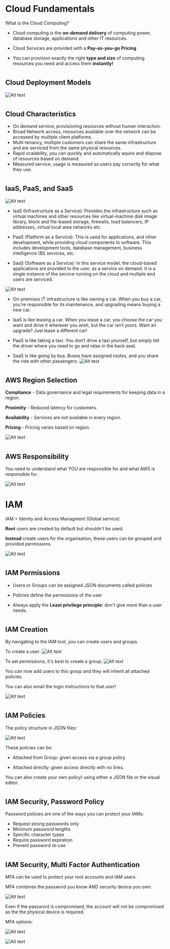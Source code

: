# Cloud Fundamentals

What is the Cloud Computing? 

- Cloud computing is the **on-demand delivery** of computing power, database storage, applications and other IT resources. 

- Cloud Services are provided with a **Pay-as-you-go Pricing**

- You can provision exactly the right **type and size** of computing resources you need and access them **instantly!**
#
## Cloud Deployment Models


![Alt text](Images/AWS%20cloud%20models.PNG)

#
## Cloud Characteristics

- On demand service, provisioning resources without human interaction.
- Broad Network access, resources available over the network can be acceseed by multiple client platforms. 
- Multi-tenancy, multiple customers can share the same infrastructure and are serviced from the same physical resources. 
- Rapid scalability, you can quickly and automatically aquire and dispose of resources based on demand. 
- Measured service, usage is measured so users pay correctly for what they use. 
#
## IaaS, PaaS, and SaaS
![Alt text](Images/iaas-paas-saas-hierarchy-diagram.jpg)

- IaaS (Infrastructure as a Service): Provides the infrastructure such as virtual machines and other resources like virtual-machine disk image library, block and file-based storage, firewalls, load balancers, IP addresses, virtual local area networks etc.

- PaaS (Platform as a Service): This is used for applications, and other development, while providing cloud components to software. This includes development tools, database management, business intelligence (BI) services, etc.

- SaaS (Software as a Service): In this service model, the cloud-based applications are provided to the user, as a service on demand. It is a single instance of the service running on the cloud and multiple end users are serviced.

![Alt text](Images/cloud-services-compared-to-transportation.jpg)

- On-premises IT infrastructure is like owning a car. When you buy a car, you’re responsible for its maintenance, and upgrading means buying a new car.

- IaaS is like leasing a car. When you lease a car, you choose the car you want and drive it wherever you wish, but the car isn’t yours. Want an upgrade? Just lease a different car!

- PaaS is like taking a taxi. You don’t drive a taxi yourself, but simply tell the driver where you need to go and relax in the back seat.

- SaaS is like going by bus. Buses have assigned routes, and you share the ride with other passengers.
![Alt text](Images/types%20of%20cloud.PNG)
#
## AWS Region Selection

**Compliance** - Data governance and legal requirements for keeping data in a region.

**Proximity** - Reduced latency for customers.

**Availability** - Services are not available in every region.

**Pricing** - Pricing varies based on region. 

![Alt text](Images/AWS%20services.PNG)

#
## AWS Responsibility
You need to understand what YOU are responsible for and what AWS is responsible for.

![Alt text](Images/AWS%20Responsibility.PNG)

# IAM
IAM = Idenity and Access Managment (Global service)

**Root** users are created by default but shouldn't be used.

**Instead** create users for the organisation, these users can be grouped and provided permissions. 

![Alt text](Images/AWS%20groups.PNG)
#
## IAM Permissions

- Users or Groups can be assigned JSON documents called policies

- Policies define the permissions of the user

- Always apply the **Least privilege principle**: don't give more than a user needs. 

#
## IAM Creation

By navigating to the IAM tool, you can create users and groups. 

To create a user: 
![Alt text](Images/AWS%20IAM%20creation.PNG)

To set permissions, it's best to create a group:
![Alt text](Images/AWS%20IAM%20ADMIN.PNG)

You can now add users to this group and they will inherit all attached policies.

You can also email the login instructions to that user!

![Alt text](Images/AWS%20IAM%20Email.PNG)
#
## IAM Policies

The policy structure in JSON files:

![Alt text](Images/AWS%20IAM%20Policies.PNG)

These policies can be:

- Attached from Group: given access via a group policy

- Attached directly: given access directly with no links. 

You can also create your own policy! using either a JSON file or the visual editor. 
#
## IAM Security, Password Policy
Password policies are one of the ways you can protect your IAMs:

- Request strong passwords only
- Minimum password lengths
- Specific character types
- Require password expiration
- Prevent password re-use
#
## IAM Security, Multi Factor Authentication

MFA can be used to protect your root accounts and IAM users. 

MFA combines the password you know AND security device you own. 

![Alt text](Images/AWS%20IAM%20Security.PNG)

Even if the password is compromised, the account will not be compromised as the the physical device is required. 

MFA options: 

![Alt text](Images/AWS%20IAM%20MFA%20options%201.PNG)

![Alt text](Images/AWS%20IAM%20MFA%20options%202.PNG)

